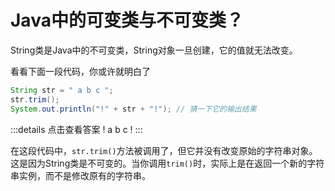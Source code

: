 # Java中的可变类与不可变类？

String类是Java中的不可变类，String对象一旦创建，它的值就无法改变。

看看下面一段代码，你或许就明白了

```java
String str = " a b c ";
str.trim();
System.out.println("!" + str + "!"); // 猜一下它的输出结果
```

:::details 点击查看答案
! a b c !
:::

在这段代码中，`str.trim()`方法被调用了，但它并没有改变原始的字符串对象。这是因为String类是不可变的。当你调用`trim()`时，实际上是在返回一个新的字符串实例，而不是修改原有的字符串。